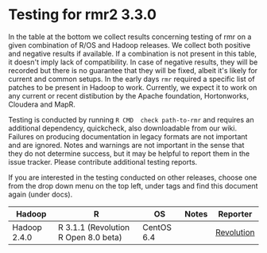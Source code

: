 # Testing for rmr2 3.3.0

In the table at the bottom we collect results concerning testing of rmr on a given combination of R/OS and Hadoop releases. We collect both positive and negative results if available. If a combination is not present in this table, it doesn't imply lack of compatibility. In case of negative results, they will be recorded but there is no guarantee that they will be fixed, albeit it's likely for current and common setups. In the early days `rmr` required a specific list of patches to be present in Hadoop to work. Currently, we expect it to work on any current or recent distibution by the Apache foundation, Hortonworks, Cloudera and MapR.

Testing is conducted by running `R CMD  check path-to-rmr` and requires an additional dependency, quickcheck, also downloadable from our wiki. Failures on producing documentation in legacy formats are not important and are ignored. Notes and warnings are not important in the sense that they do not determine success, but it may be helpful to report them in the issue tracker. Please contribute additional testing reports. 

If you are interested in the testing conducted on other releases, choose one from the drop down menu on the top left, under tags and find this document again (under docs). 



<table>

<thead>
<tr><th>Hadoop</th><th>R</th><th>OS</th><th>Notes</th><th>Reporter</th></tr>
</thead>

<tbody>
<tr>
  <td>Hadoop 2.4.0</td>
  <td>R 3.1.1 (Revolution R Open 8.0 beta)</td>
  <td>CentOS 6.4</td>
  <td></td>
  <td><a href=mailto:rhadoop@revolutionanalytics.com>Revolution</a></td>
</tr>
</tbody>

</table>
